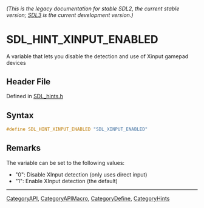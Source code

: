 ###### (This is the legacy documentation for stable SDL2, the current stable version; [SDL3](https://wiki.libsdl.org/SDL3/) is the current development version.)
# SDL_HINT_XINPUT_ENABLED

A variable that lets you disable the detection and use of Xinput gamepad devices

## Header File

Defined in [SDL_hints.h](https://github.com/libsdl-org/SDL/blob/SDL2/include/SDL_hints.h)

## Syntax

```c
#define SDL_HINT_XINPUT_ENABLED "SDL_XINPUT_ENABLED"
```

## Remarks

The variable can be set to the following values:

- "0": Disable XInput detection (only uses direct input)
- "1": Enable XInput detection (the default)

----
[CategoryAPI](CategoryAPI), [CategoryAPIMacro](CategoryAPIMacro), [CategoryDefine](CategoryDefine), [CategoryHints](CategoryHints)



